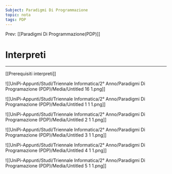 ```yaml
---
Subject: Paradigmi Di Programmazione
topic: nota
tags: PDP
---
```


Prev: [[Paradigmi Di Programmazione(PDP)]]

# Interpreti
---
[[Prerequisiti interpreti]]

![[UniPi-Appunti/Studi/Triennale Informatica/2° Anno/Paradigmi Di Programazione (PDP)/Media/Untitled 16 1.png]]

![[UniPi-Appunti/Studi/Triennale Informatica/2° Anno/Paradigmi Di Programazione (PDP)/Media/Untitled 1 1 1.png]]

![[UniPi-Appunti/Studi/Triennale Informatica/2° Anno/Paradigmi Di Programazione (PDP)/Media/Untitled 2 1 1.png]]

![[UniPi-Appunti/Studi/Triennale Informatica/2° Anno/Paradigmi Di Programazione (PDP)/Media/Untitled 3 1 1.png]]

![[UniPi-Appunti/Studi/Triennale Informatica/2° Anno/Paradigmi Di Programazione (PDP)/Media/Untitled 4 1 1.png]]

![[UniPi-Appunti/Studi/Triennale Informatica/2° Anno/Paradigmi Di Programazione (PDP)/Media/Untitled 5 1 1.png]]
